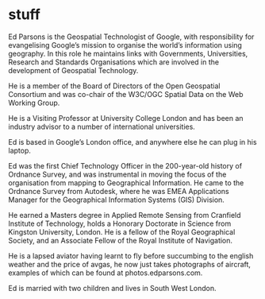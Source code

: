 # stuff
Ed Parsons is the Geospatial Technologist of Google, with responsibility for evangelising Google’s mission to organise the world’s information using geography. In this role he maintains links with Governments, Universities, Research and Standards Organisations which are involved in the development of Geospatial Technology.

He is a member of the Board of Directors of the Open Geospatial Consortium and was co-chair of the W3C/OGC Spatial Data on the Web Working Group.

He is a Visiting Professor at University College London and has been an industry advisor to a number of international universities.

Ed is based in Google’s London office, and anywhere else he can plug in his laptop.

Ed was the first Chief Technology Officer in the 200-year-old history of Ordnance Survey, and was instrumental in moving the focus of the organisation from mapping to Geographical Information. He came to the Ordnance Survey from Autodesk, where he was EMEA Applications Manager for the Geographical Information Systems (GIS) Division.

He earned a Masters degree in Applied Remote Sensing from Cranfield Institute of Technology, holds a Honorary Doctorate in Science from Kingston University, London.  He is a fellow of the Royal Geographical Society, and an Associate Fellow of the Royal Institute of Navigation.

He is a lapsed aviator having learnt to fly before succumbing to the english weather and the price of avgas,  he now just takes photographs of aircraft, examples of which can be found at photos.edparsons.com.

Ed is married with two children and lives in South West London.
